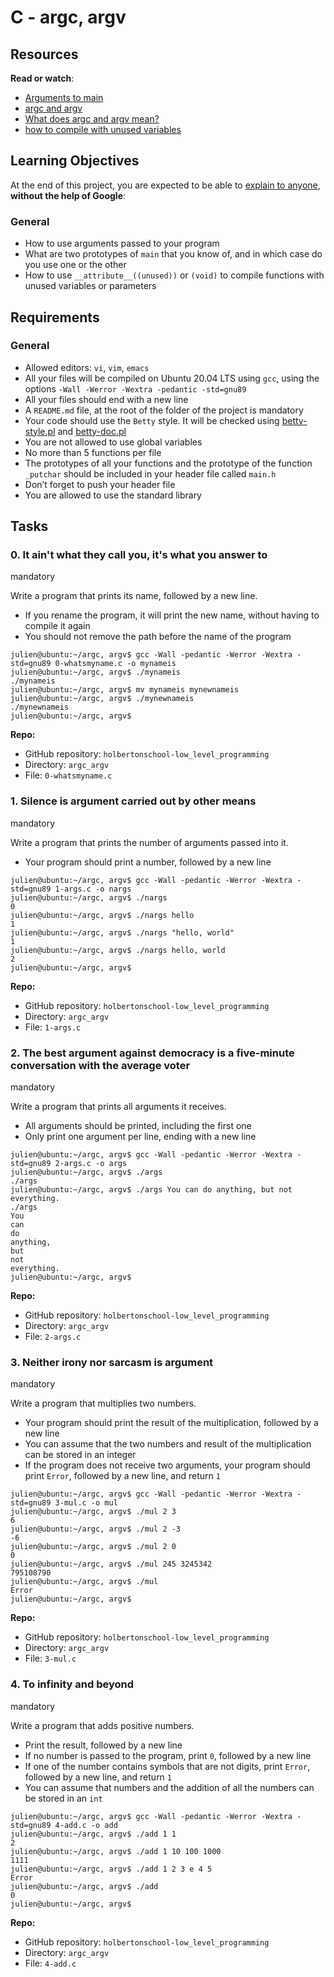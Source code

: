 <div>
<div data-react-class="projects/ProjectHeader" data-react-props="{&quot;metadata&quot;:{&quot;level&quot;:&quot;Amateur&quot;,&quot;author&quot;:&quot;Julien Barbier&quot;,&quot;weight&quot;:1,&quot;task_level_review_type&quot;:&quot;Your score will be updated as you progress.&quot;,&quot;correction&quot;:{&quot;released&quot;:true,&quot;requires_manual_correction&quot;:false}},&quot;project&quot;:{&quot;completion&quot;:0.0,&quot;id&quot;:2160,&quot;index&quot;:0,&quot;isAccessible&quot;:true,&quot;isOptional&quot;:false,&quot;imagePath&quot;:&quot;/assets/pathway/004_color-d2fbcfb42ba7481834896ecc89a6f0ae65762b3c1096691dd0f820f7f29e3389.png&quot;,&quot;name&quot;:&quot;C - argc, argv&quot;,&quot;score&quot;:{&quot;mandatory&quot;:0.0,&quot;optional&quot;:0.0},&quot;tasksCount&quot;:1},&quot;slackLink&quot;:null,&quot;tags&quot;:[],&quot;videoRoomLink&quot;:null}" data-react-cache-id="projects/ProjectHeader-0">
<div>
<div>
<div>
<h1>C - argc, argv</h1>
</div>
</div>
</div>
</div>
</div>
<div>
<div>
<h2>Resources</h2>
<p><strong>Read or watch</strong>:</p>
<ul>
<li><a title="Arguments to main" href="https://intranet.hbtn.io/rltoken/ro9HSskzyAhNpzdcVhdVWw" target="_blank" rel="noopener">Arguments to main</a></li>
<li><a title="argc and argv" href="https://intranet.hbtn.io/rltoken/zjdRHZTL-ImDCnGuMfHYfA" target="_blank" rel="noopener">argc and argv</a></li>
<li><a title="What does argc and argv mean?" href="https://intranet.hbtn.io/rltoken/RT0y1HPM-AChT_JQedpdaA" target="_blank" rel="noopener">What does argc and argv mean?</a></li>
<li><a title="how to compile with unused variables" href="https://intranet.hbtn.io/rltoken/GvQNF9qKoUuY1t0U1AsetA" target="_blank" rel="noopener">how to compile with unused variables</a></li>
</ul>
<h2>Learning Objectives</h2>
<p>At the end of this project, you are expected to be able to <a title="explain to anyone" href="https://intranet.hbtn.io/rltoken/mixi0RLDGmKIaS1nqcn0xg" target="_blank" rel="noopener">explain to anyone</a>, <strong>without the help of Google</strong>:</p>
<h3>General</h3>
<ul>
<li>How to use arguments passed to your program</li>
<li>What are two prototypes of <code>main</code> that you know of, and in which case do you use one or the other</li>
<li>How to use <code>__attribute__((unused))</code> or <code>(void)</code> to compile functions with unused variables or parameters</li>
</ul>
<h2>Requirements</h2>
<h3>General</h3>
<ul>
<li>Allowed editors: <code>vi</code>, <code>vim</code>, <code>emacs</code></li>
<li>All your files will be compiled on Ubuntu 20.04 LTS using <code>gcc</code>, using the options <code>-Wall -Werror -Wextra -pedantic -std=gnu89</code></li>
<li>All your files should end with a new line</li>
<li>A <code>README.md</code> file, at the root of the folder of the project is mandatory</li>
<li>Your code should use the <code>Betty</code> style. It will be checked using <a title="betty-style.pl" href="https://github.com/hs-hq/Betty/blob/master/betty-style.pl" target="_blank" rel="noopener">betty-style.pl</a> and <a title="betty-doc.pl" href="https://github.com/hs-hq/Betty/blob/master/betty-doc.pl" target="_blank" rel="noopener">betty-doc.pl</a></li>
<li>You are not allowed to use global variables</li>
<li>No more than 5 functions per file</li>
<li>The prototypes of all your functions and the prototype of the function <code>_putchar</code> should be included in your header file called <code>main.h</code></li>
<li>Don&rsquo;t forget to push your header file</li>
<li>You are allowed to use the standard library</li>
</ul>
</div>
</div>
<h2>Tasks</h2>
<div data-role="task19983" data-position="1">
<div>
<div>
<h3>0. It ain't what they call you, it's what you answer to</h3>
<div>mandatory</div>
</div>
<div>
<p>Write a program that prints its name, followed by a new line.</p>
<ul>
<li>If you rename the program, it will print the new name, without having to compile it again</li>
<li>You should not remove the path before the name of the program</li>
</ul>
<pre><code>julien@ubuntu:~/argc, argv$ gcc -Wall -pedantic -Werror -Wextra -std=gnu89 0-whatsmyname.c -o mynameis
julien@ubuntu:~/argc, argv$ ./mynameis
./mynameis
julien@ubuntu:~/argc, argv$ mv mynameis mynewnameis
julien@ubuntu:~/argc, argv$ ./mynewnameis
./mynewnameis
julien@ubuntu:~/argc, argv$
</code></pre>
</div>
<div>
<div>
<p><strong>Repo:</strong></p>
<ul>
<li>GitHub repository: <code>holbertonschool-low_level_programming</code></li>
<li>Directory: <code>argc_argv</code></li>
<li>File: <code>0-whatsmyname.c</code></li>
</ul>
</div>
</div>
<div>
<div>
</div>
</div>
</div>
</div>
<div data-role="task19984" data-position="2">
<div>
<div>
<h3>1. Silence is argument carried out by other means</h3>
<div>mandatory</div>
</div>
<div>
<p>Write a program that prints the number of arguments passed into it.</p>
<ul>
<li>Your program should print a number, followed by a new line</li>
</ul>
<pre><code>julien@ubuntu:~/argc, argv$ gcc -Wall -pedantic -Werror -Wextra -std=gnu89 1-args.c -o nargs
julien@ubuntu:~/argc, argv$ ./nargs
0
julien@ubuntu:~/argc, argv$ ./nargs hello
1
julien@ubuntu:~/argc, argv$ ./nargs "hello, world"
1
julien@ubuntu:~/argc, argv$ ./nargs hello, world
2
julien@ubuntu:~/argc, argv$
</code></pre>
</div>
<div>
<div>
<p><strong>Repo:</strong></p>
<ul>
<li>GitHub repository: <code>holbertonschool-low_level_programming</code></li>
<li>Directory: <code>argc_argv</code></li>
<li>File: <code>1-args.c</code></li>
</ul>
</div>
</div>
<div>
<div>
</div>
</div>
</div>
</div>
<div data-role="task19985" data-position="3">
<div>
<div>
<h3>2. The best argument against democracy is a five-minute conversation with the average voter</h3>
<div>mandatory</div>
</div>
<div>
<p>Write a program that prints all arguments it receives.</p>
<ul>
<li>All arguments should be printed, including the first one</li>
<li>Only print one argument per line, ending with a new line</li>
</ul>
<pre><code>julien@ubuntu:~/argc, argv$ gcc -Wall -pedantic -Werror -Wextra -std=gnu89 2-args.c -o args
julien@ubuntu:~/argc, argv$ ./args
./args
julien@ubuntu:~/argc, argv$ ./args You can do anything, but not everything.
./args
You
can
do
anything,
but
not
everything.
julien@ubuntu:~/argc, argv$
</code></pre>
</div>
<div>
<div>
<p><strong>Repo:</strong></p>
<ul>
<li>GitHub repository: <code>holbertonschool-low_level_programming</code></li>
<li>Directory: <code>argc_argv</code></li>
<li>File: <code>2-args.c</code></li>
</ul>
</div>
</div>
<div>
<div>
</div>
</div>
</div>
</div>
<div data-role="task19986" data-position="4">
<div>
<div>
<h3>3. Neither irony nor sarcasm is argument</h3>
<div>mandatory</div>
</div>
<div>
<p>Write a program that multiplies two numbers.</p>
<ul>
<li>Your program should print the result of the multiplication, followed by a new line</li>
<li>You can assume that the two numbers and result of the multiplication can be stored in an integer</li>
<li>If the program does not receive two arguments, your program should print <code>Error</code>, followed by a new line, and return <code>1</code></li>
</ul>
<pre><code>julien@ubuntu:~/argc, argv$ gcc -Wall -pedantic -Werror -Wextra -std=gnu89 3-mul.c -o mul
julien@ubuntu:~/argc, argv$ ./mul 2 3
6
julien@ubuntu:~/argc, argv$ ./mul 2 -3
-6
julien@ubuntu:~/argc, argv$ ./mul 2 0
0
julien@ubuntu:~/argc, argv$ ./mul 245 3245342
795108790
julien@ubuntu:~/argc, argv$ ./mul
Error
julien@ubuntu:~/argc, argv$
</code></pre>
</div>
<div>
<div>
<p><strong>Repo:</strong></p>
<ul>
<li>GitHub repository: <code>holbertonschool-low_level_programming</code></li>
<li>Directory: <code>argc_argv</code></li>
<li>File: <code>3-mul.c</code></li>
</ul>
</div>
</div>
<div>
<div>
</div>
</div>
</div>
</div>
<div data-role="task19987" data-position="5">
<div>
<div>
<h3>4. To infinity and beyond</h3>
<div>mandatory</div>
</div>
<div>
<p>Write a program that adds positive numbers.</p>
<ul>
<li>Print the result, followed by a new line</li>
<li>If no number is passed to the program, print <code>0</code>, followed by a new line</li>
<li>If one of the number contains symbols that are not digits, print <code>Error</code>, followed by a new line, and return <code>1</code></li>
<li>You can assume that numbers and the addition of all the numbers can be stored in an <code>int</code></li>
</ul>
<pre><code>julien@ubuntu:~/argc, argv$ gcc -Wall -pedantic -Werror -Wextra -std=gnu89 4-add.c -o add
julien@ubuntu:~/argc, argv$ ./add 1 1
2
julien@ubuntu:~/argc, argv$ ./add 1 10 100 1000
1111
julien@ubuntu:~/argc, argv$ ./add 1 2 3 e 4 5
Error
julien@ubuntu:~/argc, argv$ ./add
0
julien@ubuntu:~/argc, argv$
</code></pre>
</div>
<div>
<div>
<p><strong>Repo:</strong></p>
<ul>
<li>GitHub repository: <code>holbertonschool-low_level_programming</code></li>
<li>Directory: <code>argc_argv</code></li>
<li>File: <code>4-add.c</code></li>
</ul>
</div>
</div>
</div>
</div>